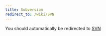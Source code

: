```yaml
---
title: Subversion
redirect_to: /wiki/SVN
---
```


You should automatically be redirected to [SVN](/wiki/SVN)
